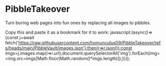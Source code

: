 # PibbleTakeover
Turn boring web pages into fun ones by replacing all images to pibbles.

Copy this and paste it as a bookmark for it to work:
javascript:(async()=>{const j=await fetch('https://raw.githubusercontent.com/homunculus09/PibbleTakeover/refs/heads/main/PibbleVault/images.json').then(r=>r.json());const imgs=j.images.map(i=>i.url);document.querySelectorAll('img').forEach(img=>img.src=imgs[Math.floor(Math.random()*imgs.length)]);})();
